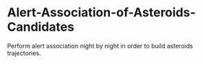 # Alert-Association-of-Asteroids-Candidates

Perform alert association night by night in order to build asteroids trajectories.
